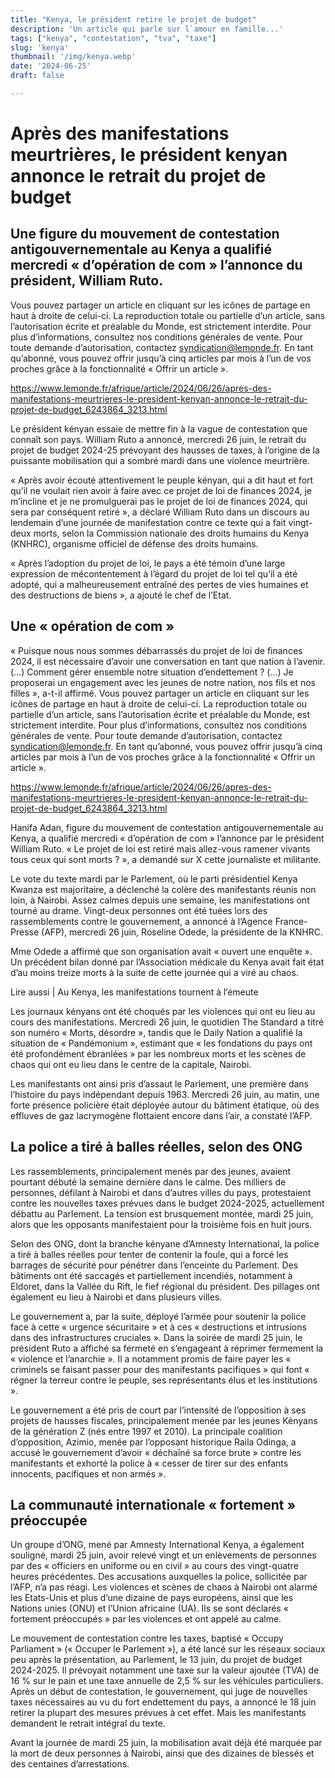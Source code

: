 ```yaml
---
title: "Kenya, le président retire le projet de budget"
description: 'Un article qui parle sur l`amour en famille...' 
tags: ["kenya", "contestation", "tva", "taxe"]
slug: 'kenya'
thumbnail: '/img/kenya.webp'
date: '2024-06-25'
draft: false

---
```



# Après des manifestations meurtrières, le président kenyan annonce le retrait du projet de budget

## Une figure du mouvement de contestation antigouvernementale au Kenya a qualifié mercredi « d’opération de com » l’annonce du président, William Ruto.

Vous pouvez partager un article en cliquant sur les icônes de partage en haut à droite de celui-ci. 
La reproduction totale ou partielle d’un article, sans l’autorisation écrite et préalable du Monde, est strictement interdite. 
Pour plus d’informations, consultez nos conditions générales de vente. 
Pour toute demande d’autorisation, contactez syndication@lemonde.fr. 
En tant qu’abonné, vous pouvez offrir jusqu’à cinq articles par mois à l’un de vos proches grâce à la fonctionnalité « Offrir un article ». 

https://www.lemonde.fr/afrique/article/2024/06/26/apres-des-manifestations-meurtrieres-le-president-kenyan-annonce-le-retrait-du-projet-de-budget_6243864_3213.html

Le président kényan essaie de mettre fin à la vague de contestation que connaît son pays. William Ruto a annoncé, mercredi 26 juin, le retrait du projet de budget 2024-25 prévoyant des hausses de taxes, à l’origine de la puissante mobilisation qui a sombré mardi dans une violence meurtrière.

« Après avoir écouté attentivement le peuple kényan, qui a dit haut et fort qu’il ne voulait rien avoir à faire avec ce projet de loi de finances 2024, je m’incline et je ne promulguerai pas le projet de loi de finances 2024, qui sera par conséquent retiré », a déclaré William Ruto dans un discours au lendemain d’une journée de manifestation contre ce texte qui a fait vingt-deux morts, selon la Commission nationale des droits humains du Kenya (KNHRC), organisme officiel de défense des droits humains.

« Après l’adoption du projet de loi, le pays a été témoin d’une large expression de mécontentement à l’égard du projet de loi tel qu’il a été adopté, qui a malheureusement entraîné des pertes de vies humaines et des destructions de biens », a ajouté le chef de l’Etat.

## Une « opération de com »
« Puisque nous nous sommes débarrassés du projet de loi de finances 2024, il est nécessaire d’avoir une conversation en tant que nation à l’avenir. (…) Comment gérer ensemble notre situation d’endettement ? (…) Je proposerai un engagement avec les jeunes de notre nation, nos fils et nos filles », a-t-il affirmé.
Vous pouvez partager un article en cliquant sur les icônes de partage en haut à droite de celui-ci. 
La reproduction totale ou partielle d’un article, sans l’autorisation écrite et préalable du Monde, est strictement interdite. 
Pour plus d’informations, consultez nos conditions générales de vente. 
Pour toute demande d’autorisation, contactez syndication@lemonde.fr. 
En tant qu’abonné, vous pouvez offrir jusqu’à cinq articles par mois à l’un de vos proches grâce à la fonctionnalité « Offrir un article ». 

https://www.lemonde.fr/afrique/article/2024/06/26/apres-des-manifestations-meurtrieres-le-president-kenyan-annonce-le-retrait-du-projet-de-budget_6243864_3213.html

Hanifa Adan, figure du mouvement de contestation antigouvernementale au Kenya, a qualifié mercredi « d’opération de com » l’annonce par le président William Ruto. « Le projet de loi est retiré mais allez-vous ramener vivants tous ceux qui sont morts ? », a demandé sur X cette journaliste et militante.

Le vote du texte mardi par le Parlement, où le parti présidentiel Kenya Kwanza est majoritaire, a déclenché la colère des manifestants réunis non loin, à Nairobi. Assez calmes depuis une semaine, les manifestations ont tourné au drame. Vingt-deux personnes ont été tuées lors des rassemblements contre le gouvernement, a annoncé à l’Agence France-Presse (AFP), mercredi 26 juin, Roseline Odede, la présidente de la KNHRC.

Mme Odede a affirmé que son organisation avait « ouvert une enquête ». Un précédent bilan donné par l’Association médicale du Kenya avait fait état d’au moins treize morts à la suite de cette journée qui a viré au chaos.

Lire aussi | Au Kenya, les manifestations tournent à l’émeute

Les journaux kényans ont été choqués par les violences qui ont eu lieu au cours des manifestations. Mercredi 26 juin, le quotidien The Standard a titré son numéro « Morts, désordre », tandis que le Daily Nation a qualifié la situation de « Pandémonium », estimant que « les fondations du pays ont été profondément ébranlées » par les nombreux morts et les scènes de chaos qui ont eu lieu dans le centre de la capitale, Nairobi.

Les manifestants ont ainsi pris d’assaut le Parlement, une première dans l’histoire du pays indépendant depuis 1963. Mercredi 26 juin, au matin, une forte présence policière était déployée autour du bâtiment étatique, où des effluves de gaz lacrymogène flottaient encore dans l’air, a constaté l’AFP.

## La police a tiré à balles réelles, selon des ONG

Les rassemblements, principalement menés par des jeunes, avaient pourtant débuté la semaine dernière dans le calme. Des milliers de personnes, défilant à Nairobi et dans d’autres villes du pays, protestaient contre les nouvelles taxes prévues dans le budget 2024-2025, actuellement débattu au Parlement. La tension est brusquement montée, mardi 25 juin, alors que les opposants manifestaient pour la troisième fois en huit jours.

Selon des ONG, dont la branche kényane d’Amnesty International, la police a tiré à balles réelles pour tenter de contenir la foule, qui a forcé les barrages de sécurité pour pénétrer dans l’enceinte du Parlement. Des bâtiments ont été saccagés et partiellement incendiés, notamment à Eldoret, dans la Vallée du Rift, le fief régional du président. Des pillages ont également eu lieu à Nairobi et dans plusieurs villes.

Le gouvernement a, par la suite, déployé l’armée pour soutenir la police face à cette « urgence sécuritaire » et à ces « destructions et intrusions dans des infrastructures cruciales ». Dans la soirée de mardi 25 juin, le président Ruto a affiché sa fermeté en s’engageant à réprimer fermement la « violence et l’anarchie ». Il a notamment promis de faire payer les « criminels se faisant passer pour des manifestants pacifiques » qui font « régner la terreur contre le peuple, ses représentants élus et les institutions ».

Le gouvernement a été pris de court par l’intensité de l’opposition à ses projets de hausses fiscales, principalement menée par les jeunes Kényans de la génération Z (nés entre 1997 et 2010). La principale coalition d’opposition, Azimio, menée par l’opposant historique Raila Odinga, a accusé le gouvernement d’avoir « déchaîné sa force brute » contre les manifestants et exhorté la police à « cesser de tirer sur des enfants innocents, pacifiques et non armés ».
## La communauté internationale « fortement » préoccupée
Un groupe d’ONG, mené par Amnesty International Kenya, a également souligné, mardi 25 juin, avoir relevé vingt et un enlèvements de personnes par des « officiers en uniforme ou en civil » au cours des vingt-quatre heures précédentes. Des accusations auxquelles la police, sollicitée par l’AFP, n’a pas réagi. Les violences et scènes de chaos à Nairobi ont alarmé les Etats-Unis et plus d’une dizaine de pays européens, ainsi que les Nations unies (ONU) et l’Union africaine (UA). Ils se sont déclarés « fortement préoccupés » par les violences et ont appelé au calme.

Le mouvement de contestation contre les taxes, baptisé « Occupy Parliament » (« Occuper le Parlement »), a été lancé sur les réseaux sociaux peu après la présentation, au Parlement, le 13 juin, du projet de budget 2024-2025. Il prévoyait notamment une taxe sur la valeur ajoutée (TVA) de 16 % sur le pain et une taxe annuelle de 2,5 % sur les véhicules particuliers. Après un début de contestation, le gouvernement, qui juge de nouvelles taxes nécessaires au vu du fort endettement du pays, a annoncé le 18 juin retirer la plupart des mesures prévues à cet effet. Mais les manifestants demandent le retrait intégral du texte.

Avant la journée de mardi 25 juin, la mobilisation avait déjà été marquée par la mort de deux personnes à Nairobi, ainsi que des dizaines de blessés et des centaines d’arrestations.